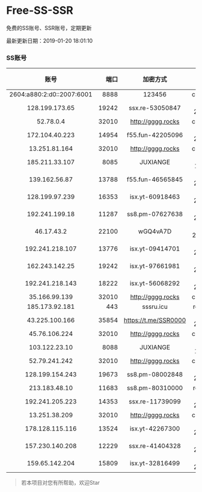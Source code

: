 # Free-SS-SSR

免费的SS账号、SSR账号，定期更新

最新更新日期：2019-01-20 18:01:10 

### SS账号
|账号|端口|加密方式|密码|更新时间|国家|
|:-----:|-----:|:----:|:----:|:----:|:----:|
|2604:a880:2:d0::2007:6001|8888|123456|chacha20|17:57:13|US|
|128.199.173.65|19242|ssx.re-53050847|aes-256-cfb|17:57:07|SG|
|52.78.0.4|32010|http://gggg.rocks|chacha20|17:57:25|KR|
|172.104.40.223|14954|f55.fun-42205096|aes-256-cfb|17:57:06|SG|
|13.251.81.164|32010|http://gggg.rocks|chacha20|17:57:15|SG|
|185.211.33.107|8085|JUXIANGE|aes-128-ctr|17:57:13|US|
|139.162.56.87|13788|f55.fun-46565845|aes-256-cfb|17:57:06|SG|
|128.199.97.239|16353|isx.yt-60918463|aes-256-cfb|17:57:06|SG|
|192.241.199.18|11287|ss8.pm-07627638|aes-256-cfb|17:57:05|US|
|46.17.43.2|22100|wGQ4vA7D|aes-256-gcm|17:47:14|RU|
|192.241.218.107|13776|isx.yt-09414701|aes-256-cfb|17:57:05|US|
|162.243.142.25|19242|isx.yt-97661981|aes-256-cfb|17:57:05|US|
|192.241.218.143|18222|isx.yt-56068292|aes-256-cfb|17:57:05|US|
|35.166.99.139|32010|http://gggg.rocks|chacha20|17:57:14|US|
|185.173.92.181|443|sssru.icu|rc4-md5|17:57:22|RU|
|43.225.100.166|35854|https://t.me/SSR0000|aes-256-cfb|17:57:16|HK|
|45.76.106.224|32010|http://gggg.rocks|chacha20|17:57:13|JP|
|103.122.23.10|8088|JUXIANGE|aes-128-ctr|17:57:09|US|
|52.79.241.242|32010|http://gggg.rocks|chacha20|17:57:15|KR|
|128.199.154.243|19673|ss8.pm-08002848|aes-256-cfb|17:57:07|SG|
|213.183.48.10|11683|ss8.pm-80310000|rc4-md5|17:57:09|RU|
|192.241.205.223|14353|ssx.re-11739099|aes-256-cfb|17:57:05|US|
|13.251.38.209|32010|http://gggg.rocks|chacha20|17:57:08|SG|
|178.128.115.116|13524|isx.yt-42267300|aes-256-cfb|17:57:06|SG|
|157.230.140.208|12229|ssx.re-41404328|aes-256-cfb|17:57:06|US|
|159.65.142.204|15809|isx.yt-32816499|aes-256-cfb|17:57:06|SG|


> 若本项目对您有所帮助，欢迎Star